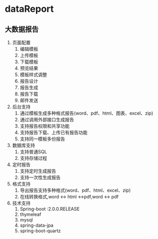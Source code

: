 # dataReport
## 大数据报告 ##


1. 页面配置
	1. 编辑模板
	2. 上传模板
	3. 下载模板
	2. 预览结果
	3. 模板样式调整
	4. 报告设计
	5. 报告生成
	6. 报告下载
	7. 邮件发送
2. 后台支持
	1. 通过模板生成多种格式报告(word、pdf、html、图表、excel、zip)
	2. 通过调用外部接口生成报告
	3. 支持报告权限和共享功能
	4. 支持报告下载、上传已有报告功能
	5. 支持同一模板多份报告
3. 数据库支持
	1. 支持普通SQL
	2. 支持存储过程
4. 定时报告
	1. 支持定时生成报告
	2. 支持一次性生成报告
5. 格式支持
	1. 导出报告支持多种格式(word、pdf、html、excel、zip)
	2. 在线转换格式,word <-> html <->pdf,word <-> pdf
6. 技术支持
	1. Spring-boot :2.0.0.RELEASE
	2. thymeleaf
	3. mysql
	4. spring-data-jpa
	5. spring-boot-quartz
